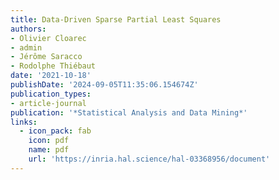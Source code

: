 ```yaml
---
title: Data-Driven Sparse Partial Least Squares
authors:
- Olivier Cloarec
- admin
- Jérôme Saracco
- Rodolphe Thiébaut
date: '2021-10-18'
publishDate: '2024-09-05T11:35:06.154674Z'
publication_types:
- article-journal
publication: '*Statistical Analysis and Data Mining*'
links:
  - icon_pack: fab
    icon: pdf
    name: pdf
    url: 'https://inria.hal.science/hal-03368956/document'
---
```

